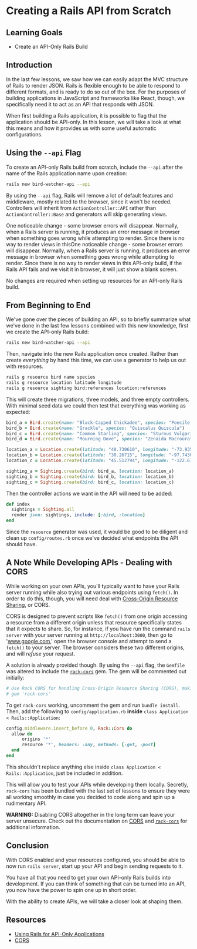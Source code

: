 # Creating a Rails API from Scratch

## Learning Goals

- Create an API-Only Rails Build

## Introduction

In the last few lessons, we saw how we can easily adapt the MVC structure of
Rails to render JSON. Rails is flexible enough to be able to respond to
different formats, and is ready to do so out of the box. For the purposes of
building applications in JavaScript and frameworks like React, though, we
specifically need it to act as an API that responds with JSON.

When first building a Rails application, it is possible to flag that the
application should be API-only. In this lesson, we will take a look at what this
means and how it provides us with some useful automatic configurations.

## Using the `--api` Flag

To create an API-only Rails build from scratch, include the `--api` after the
name of the Rails application name upon creation:

```sh
rails new bird-watcher-api --api
```

By using the `--api` flag, Rails will remove a lot of default features and
middleware, mostly related to the browser, since it won't be needed. Controllers
will inherit from `ActionController::API` rather than `ActionController::Base`
and generators will skip generating views.

One noticeable change - some browser errors will disappear. Normally, when a Rails
server is running, it produces an error message in browser when something goes
wrong while attempting to render. Since there is no way to render views in thisOne noticeable change - some browser errors will disappear. Normally, when a Rails
server is running, it produces an error message in browser when something goes
wrong while attempting to render. Since there is no way to render views in this
API-only build, if the Rails API fails and we visit it in browser, it will just
show a blank screen.

No changes are required when setting up resources for an API-only Rails build.

## From Beginning to End

We've gone over the pieces of building an API, so to briefly summarize what
we've done in the last few lessons combined with this new knowledge, first we
create the API-only Rails build:

```sh
rails new bird-watcher-api --api
```

Then, navigate into the new Rails application once created. Rather than create
_everything_ by hand this time, we can use a generator to help us out with
resources.

```sh
rails g resource bird name species
rails g resource location latitude longitude
rails g resource sighting bird:references location:references
```

This will create three migrations, three models, and three empty controllers. With
minimal seed data we could then test that everything was working as expected:

```ruby
bird_a = Bird.create(name: "Black-Capped Chickadee", species: "Poecile Atricapillus")
bird_b = Bird.create(name: "Grackle", species: "Quiscalus Quiscula")
bird_c = Bird.create(name: "Common Starling", species: "Sturnus Vulgaris")
bird_d = Bird.create(name: "Mourning Dove", species: "Zenaida Macroura")

location_a = Location.create(latitude: "40.730610", longitude: "-73.935242")
location_b = Location.create(latitude: "30.26715", longitude: "-97.74306")
location_c = Location.create(latitude: "45.512794", longitude: "-122.679565")

sighting_a = Sighting.create(bird: bird_a, location: location_a)
sighting_b = Sighting.create(bird: bird_b, location: location_b)
sighting_c = Sighting.create(bird: bird_c, location: location_c)
```

Then the controller actions we want in the API will need to be added:

```ruby
def index
  sightings = Sighting.all
  render json: sightings, include: [:bird, :location]
end
```

Since the `resource` generator was used, it would be good to be diligent and
clean up `config/routes.rb` once we've decided what endpoints the API should
have.

## A Note While Developing APIs - Dealing with CORS

While working on your own APIs, you'll typically want to have your Rails server
running while also trying out various endpoints using `fetch()`. In order to do
this, though, you will need deal with [Cross-Origin Resource Sharing][CORS], or CORS.

CORS is designed to prevent scripts like `fetch()` from one origin accessing a
resource from a different origin unless that resource specifically states that
it expects to share. So, for instance, if you have run the command `rails
server` with your server running at `http://localhost:3000`, then go to
'www.google.com,' open the browser console and attempt to send a `fetch()` to your
server. The browser considers these two different origins, and will _refuse_
your request.

A solution is already provided though. By using the `--api` flag, the `Gemfile`
was altered to include the [`rack-cors`][rack-cors] gem. The gem will be commented out initially:

```ruby
# Use Rack CORS for handling Cross-Origin Resource Sharing (CORS), making cross-origin AJAX possible
# gem 'rack-cors'
```

To get `rack-cors` working, uncomment the gem and run `bundle install`. Then, add the following to
`config/application.rb` **inside** `class Application < Rails::Application`:

```ruby
config.middleware.insert_before 0, Rack::Cors do
  allow do
      origins '*'
      resource '*', headers: :any, methods: [:get, :post]
  end
end
```

This shouldn't replace anything else inside `class Application < Rails::Application`,
just be included in addition.

This will allow you to test your APIs while developing them locally. Secretly,
`rack-cors` has been bundled with the last set of lessons to ensure they were
all working smoothly in case you decided to code along and spin up a rudimentary
API.

**WARNING:** Disabling CORS altogether in the long term can leave your server
unsecure. Check out the documentation on [CORS] and [`rack-cors`][rack-cors] for
additional information.

## Conclusion

With CORS enabled and your resources configured, you should be able to now
run `rails server`, start up your API and begin sending requests to it. 

You have all that you need to get your own API-only Rails builds into
development. If you can think of something that can be turned into an API, you
now have the power to spin one up in short order.

With the ability to create APIs, we will take a closer look at shaping them.

## Resources

- [Using Rails for API-Only Applications][api]
- [CORS][]

[CORS]: https://developer.mozilla.org/en-US/docs/Web/HTTP/CORS
[api]: https://guides.rubyonrails.org/api_app.html
[manual setup]: https://help.learn.co/technical-support/local-environment/mac-osx-manual-environment-set-up
[sqlite]: https://www.sqlite.org/index.html
[rack-cors]: https://github.com/cyu/rack-cors
